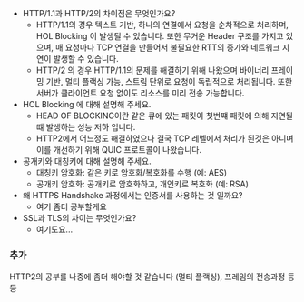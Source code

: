 - HTTP/1.1과 HTTP/2의 차이점은 무엇인가요?
  - HTTP/1.1의 경우 텍스트 기반, 하나의 연결에서 요청을 순차적으로 처리하며, HOL Blocking 이 발생될 수 있습니다. 또한 무거운 Header 구조를 가지고 있으며, 매 요청마다 TCP 연결을 만들어서 불필요한 RTT의 증가와 네트워크 지연이 발생할 수 있습니다.
  - HTTP/2 의 경우 HTTP/1.1의 문제를 해결하기 위해 나왔으며 바이너리 프레이밍 기반, 멀티 플랙싱 가능, 스트림 단위로 요청이 독립적으로 처리됩니다. 또한 서버가 클라이언트 요청 없이도 리소스를 미리 전송 가능합니다.  
- HOL Blocking 에 대해 설명해 주세요.
  - HEAD OF BLOCKING이란 같은 큐에 있는 패킷이 첫번쨰 패킷에 의해 지연될 떄 발생하는 성능 저하 입니다.
  - HTTP2에서 어느정도 해결하였으나 결국 TCP 레벨에서 처리가 된것은 아니며 이를 개선하기 위해 QUIC 프로토콜이 나왔습니다.
- 공개키와 대칭키에 대해 설명해 주세요.
  - 대칭키 암호화: 같은 키로 암호화/복호화를 수행 (예: AES)
  - 공개키 암호화: 공개키로 암호화하고, 개인키로 복호화 (예: RSA)
- 왜 HTTPS Handshake 과정에서는 인증서를 사용하는 것 일까요?
  - 여기 좀더 공부할게요
- SSL과 TLS의 차이는 무엇인가요?
  - 여기도요...

### 추가
HTTP2의 공부를 나중에 좀더 해야할 것 같습니다 (멀티 플랙싱), 프레임의 전송과정 등등